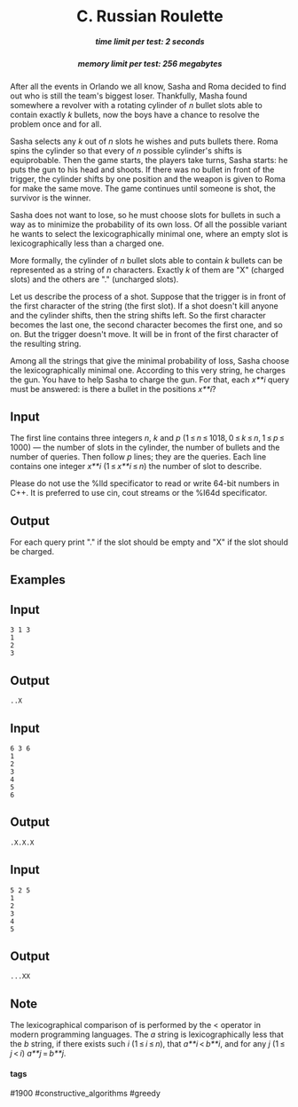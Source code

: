 <h1 style='text-align: center;'> C. Russian Roulette</h1>

<h5 style='text-align: center;'>time limit per test: 2 seconds</h5>
<h5 style='text-align: center;'>memory limit per test: 256 megabytes</h5>

After all the events in Orlando we all know, Sasha and Roma decided to find out who is still the team's biggest loser. Thankfully, Masha found somewhere a revolver with a rotating cylinder of *n* bullet slots able to contain exactly *k* bullets, now the boys have a chance to resolve the problem once and for all. 

Sasha selects any *k* out of *n* slots he wishes and puts bullets there. Roma spins the cylinder so that every of *n* possible cylinder's shifts is equiprobable. Then the game starts, the players take turns, Sasha starts: he puts the gun to his head and shoots. If there was no bullet in front of the trigger, the cylinder shifts by one position and the weapon is given to Roma for make the same move. The game continues until someone is shot, the survivor is the winner. 

Sasha does not want to lose, so he must choose slots for bullets in such a way as to minimize the probability of its own loss. Of all the possible variant he wants to select the lexicographically minimal one, where an empty slot is lexicographically less than a charged one. 

More formally, the cylinder of *n* bullet slots able to contain *k* bullets can be represented as a string of *n* characters. Exactly *k* of them are "X" (charged slots) and the others are "." (uncharged slots). 

Let us describe the process of a shot. Suppose that the trigger is in front of the first character of the string (the first slot). If a shot doesn't kill anyone and the cylinder shifts, then the string shifts left. So the first character becomes the last one, the second character becomes the first one, and so on. But the trigger doesn't move. It will be in front of the first character of the resulting string.

Among all the strings that give the minimal probability of loss, Sasha choose the lexicographically minimal one. According to this very string, he charges the gun. You have to help Sasha to charge the gun. For that, each *x**i* query must be answered: is there a bullet in the positions *x**i*?

## Input

The first line contains three integers *n*, *k* and *p* (1 ≤ *n* ≤ 1018, 0 ≤ *k* ≤ *n*, 1 ≤ *p* ≤ 1000) — the number of slots in the cylinder, the number of bullets and the number of queries. Then follow *p* lines; they are the queries. Each line contains one integer *x**i* (1 ≤ *x**i* ≤ *n*) the number of slot to describe.

Please do not use the %lld specificator to read or write 64-bit numbers in С++. It is preferred to use cin, cout streams or the %I64d specificator.

## Output

For each query print "." if the slot should be empty and "X" if the slot should be charged.

## Examples

## Input


```
3 1 3  
1  
2  
3  

```
## Output


```
..X
```
## Input


```
6 3 6  
1  
2  
3  
4  
5  
6  

```
## Output


```
.X.X.X
```
## Input


```
5 2 5  
1  
2  
3  
4  
5  

```
## Output


```
...XX
```
## Note

The lexicographical comparison of is performed by the < operator in modern programming languages. The *a* string is lexicographically less that the *b* string, if there exists such *i* (1 ≤ *i* ≤ *n*), that *a**i* < *b**i*, and for any *j* (1 ≤ *j* < *i*) *a**j* = *b**j*.



#### tags 

#1900 #constructive_algorithms #greedy 
